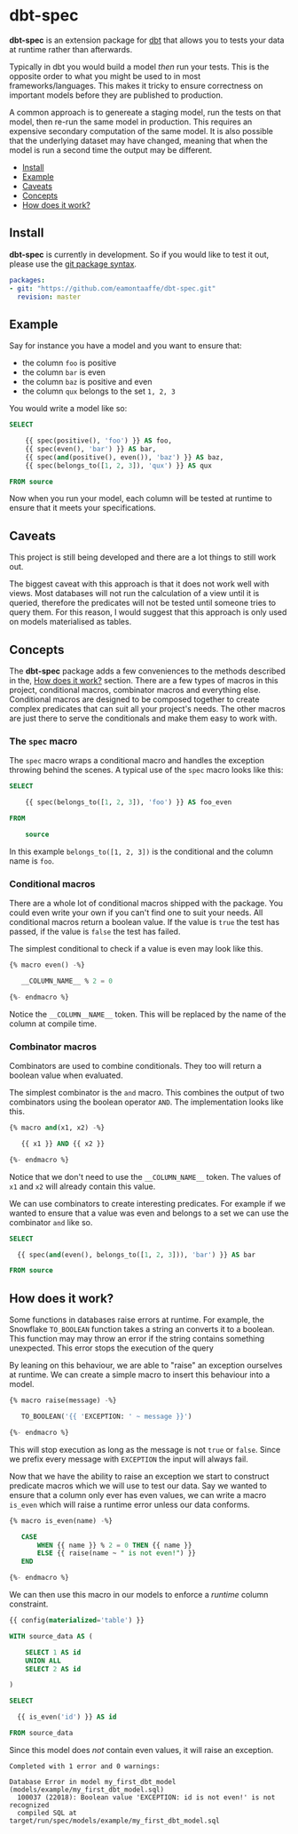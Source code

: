 # dbt-spec

**dbt-spec** is an extension package for
[dbt](https://github.com/fishtown-analytics/dbt) that allows you to
tests your data at runtime rather than afterwards.

Typically in dbt you would build a model _then_ run your tests. This
is the opposite order to what you might be used to in most
frameworks/languages. This makes it tricky to ensure correctness on
important models before they are published to production.

A common approach is to genereate a staging model, run the tests on
that model, then re-run the same model in production. This requires an
expensive secondary computation of the same model. It is also possible
that the underlying dataset may have changed, meaning that when the
model is run a second time the output may be different.

- [Install](https://github.com/eamontaaffe/dbt-spec#install)
- [Example](https://github.com/eamontaaffe/dbt-spec#example)
- [Caveats](https://github.com/eamontaaffe/dbt-spec#caveats)
- [Concepts](https://github.com/eamontaaffe/dbt-spec#concepts)
- [How does it work?](https://github.com/eamontaaffe/dbt-spec#how-does-it-work)

## Install

**dbt-spec** is currently in development. So if you would like to test
it out, please use the [git package
syntax](https://docs.getdbt.com/docs/building-a-dbt-project/package-management#git-packages).

```yaml
packages:
- git: "https://github.com/eamontaaffe/dbt-spec.git"
  revision: master
```

## Example

Say for instance you have a model and you want to ensure that:

- the column `foo` is positive
- the column `bar` is even
- the column `baz` is positive and even
- the column `qux` belongs to the set `1, 2, 3`

You would write a model like so:

```sql
SELECT

    {{ spec(positive(), 'foo') }} AS foo,
    {{ spec(even(), 'bar') }} AS bar,
    {{ spec(and(positive(), even()), 'baz') }} AS baz,
    {{ spec(belongs_to([1, 2, 3]), 'qux') }} AS qux

FROM source
```

Now when you run your model, each column will be tested at runtime to
ensure that it meets your specifications.

## Caveats

This project is still being developed and there are a lot things to
still work out.

The biggest caveat with this approach is that it does not work well
with views. Most databases will not run the calculation of a view
until it is queried, therefore the predicates will not be tested until
someone tries to query them. For this reason, I would suggest that
this approach is only used on models materialised as tables.

## Concepts

The **dbt-spec** package adds a few conveniences to the methods
described in the, [How does it work?](#how-does-it-work)
section. There are a few types of macros in this project, conditional
macros, combinator macros and everything else. Conditional macros are
designed to be composed together to create complex predicates that can
suit all your project's needs. The other macros are just there to
serve the conditionals and make them easy to work with.

### The `spec` macro

The `spec` macro wraps a conditional macro and handles the exception
throwing behind the scenes. A typical use of the `spec` macro looks
like this:

```sql
SELECT

    {{ spec(belongs_to([1, 2, 3]), 'foo') }} AS foo_even

FROM

    source
```

In this example `belongs_to([1, 2, 3])` is the conditional and the
column name is `foo`.

### Conditional macros

There are a whole lot of conditional macros shipped with the
package. You could even write your own if you can't find one to suit
your needs. All conditional macros return a boolean value. If the
value is `true` the test has passed, if the value is `false` the test
has failed.

The simplest conditional to check if a value is even may look like
this.

```sql
{% macro even() -%}

   __COLUMN_NAME__ % 2 = 0

{%- endmacro %}
```

Notice the `__COLUMN__NAME__` token. This will be replaced by the
name of the column at compile time.

### Combinator macros

Combinators are used to combine conditionals. They too will return a
boolean value when evaluated.

The simplest combinator is the `and` macro. This combines the output
of two combinators using the boolean operator `AND`. The
implementation looks like this.

```sql
{% macro and(x1, x2) -%}

   {{ x1 }} AND {{ x2 }}

{%- endmacro %}
```

Notice that we don't need to use the `__COLUMN_NAME__` token. The
values of `x1` and `x2` will already contain this value.

We can use combinators to create interesting predicates. For example
if we wanted to ensure that a value was even and belongs to a set we
can use the combinator `and` like so.

```sql
SELECT

  {{ spec(and(even(), belongs_to([1, 2, 3])), 'bar') }} AS bar

FROM source
```

## How does it work?

Some functions in databases raise errors at runtime. For example, the
Snowflake `TO_BOOLEAN` function takes a string an converts it to a
boolean. This function may may throw an error if the string contains
something unexpected. This error stops the execution of the query

By leaning on this behaviour, we are able to "raise" an exception
ourselves at runtime. We can create a simple macro to insert this
behaviour into a model.

```sql
{% macro raise(message) -%}

   TO_BOOLEAN('{{ 'EXCEPTION: ' ~ message }}')

{%- endmacro %}
```

This will stop execution as long as the message is not `true` or
`false`. Since we prefix every message with `EXCEPTION` the input will
always fail.

Now that we have the ability to raise an exception we start to
construct predicate macros which we will use to test our data. Say we
wanted to ensure that a column only ever has even values, we can write
a macro `is_even` which will raise a runtime error unless our data
conforms.

```sql
{% macro is_even(name) -%}

   CASE
       WHEN {{ name }} % 2 = 0 THEN {{ name }}
       ELSE {{ raise(name ~ " is not even!") }}
   END

{%- endmacro %}
```

We can then use this macro in our models to enforce a _runtime_ column
constraint.

```sql
{{ config(materialized='table') }}

WITH source_data AS (

    SELECT 1 AS id
    UNION ALL
    SELECT 2 AS id

)

SELECT

  {{ is_even('id') }} AS id

FROM source_data
```

Since this model does _not_ contain even values, it will raise an
exception.

```
Completed with 1 error and 0 warnings:

Database Error in model my_first_dbt_model (models/example/my_first_dbt_model.sql)
  100037 (22018): Boolean value 'EXCEPTION: id is not even!' is not recognized
  compiled SQL at target/run/spec/models/example/my_first_dbt_model.sql
```
